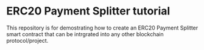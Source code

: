 # ERC20 Payment Splitter tutorial

This repository is for demostrating how to create an ERC20 Payment Splitter smart contract that can be intrgrated into any other blockchain protocol/project. 

